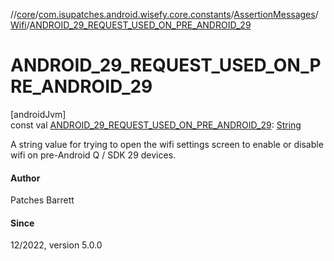 //[core](../../../../index.md)/[com.isupatches.android.wisefy.core.constants](../../index.md)/[AssertionMessages](../index.md)/[Wifi](index.md)/[ANDROID_29_REQUEST_USED_ON_PRE_ANDROID_29](-a-n-d-r-o-i-d_29_-r-e-q-u-e-s-t_-u-s-e-d_-o-n_-p-r-e_-a-n-d-r-o-i-d_29.md)

# ANDROID_29_REQUEST_USED_ON_PRE_ANDROID_29

[androidJvm]\
const val [ANDROID_29_REQUEST_USED_ON_PRE_ANDROID_29](-a-n-d-r-o-i-d_29_-r-e-q-u-e-s-t_-u-s-e-d_-o-n_-p-r-e_-a-n-d-r-o-i-d_29.md): [String](https://kotlinlang.org/api/latest/jvm/stdlib/kotlin/-string/index.html)

A string value for trying to open the wifi settings screen to enable or disable wifi on pre-Android Q / SDK 29 devices.

#### Author

Patches Barrett

#### Since

12/2022, version 5.0.0
